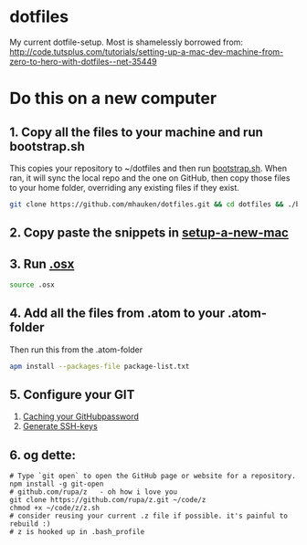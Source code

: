 dotfiles
========

My current dotfile-setup.
Most is shamelessly borrowed from: http://code.tutsplus.com/tutorials/setting-up-a-mac-dev-machine-from-zero-to-hero-with-dotfiles--net-35449

# Do this on a new computer

## 1. Copy all the files to your machine and run bootstrap.sh
This copies your repository to ~/dotfiles and then run [bootstrap.sh](bootstrap.sh). When ran, it will sync the local repo and the one on GitHub, then copy those files to your home folder, overriding any existing files if they exist.

```bash
git clone https://github.com/mhauken/dotfiles.git && cd dotfiles && ./bootstrap.sh
```

## 2. Copy paste the snippets in [setup-a-new-mac](setup-a-new-mac.sh)

## 3. Run [.osx](.osx)
```bash
source .osx
```

## 4. Add all the files from .atom to your .atom-folder
Then run this from the .atom-folder
```bash
apm install --packages-file package-list.txt
```

## 5. Configure your GIT
1. [Caching your GitHubpassword](https://help.github.com/articles/caching-your-github-password-in-git/)
2. [Generate SSH-keys](https://help.github.com/articles/generating-ssh-keys/)


## 6. og dette:
```
# Type `git open` to open the GitHub page or website for a repository.
npm install -g git-open
# github.com/rupa/z   - oh how i love you
git clone https://github.com/rupa/z.git ~/code/z
chmod +x ~/code/z/z.sh
# consider reusing your current .z file if possible. it's painful to rebuild :)
# z is hooked up in .bash_profile
```
